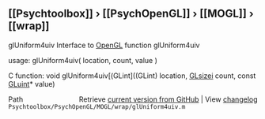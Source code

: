 ## [[Psychtoolbox]] &#8250; [[PsychOpenGL]] &#8250; [[MOGL]] &#8250; [[wrap]]

glUniform4uiv  Interface to [OpenGL](OpenGL) function glUniform4uiv  
  
usage:  glUniform4uiv( location, count, value )  
  
C function:  void glUniform4uiv[(GLint]((GLint) location, [GLsizei](GLsizei) count, const [GLuint](GLuint)\* value)  




<div class="code_header" style="text-align:right;">
  <span style="float:left;">Path&nbsp;&nbsp;</span> <span class="counter">Retrieve <a href=
  "https://raw.github.com/Psychtoolbox-3/Psychtoolbox-3/beta/Psychtoolbox/PsychOpenGL/MOGL/wrap/glUniform4uiv.m">current version from GitHub</a> | View <a href=
  "https://github.com/Psychtoolbox-3/Psychtoolbox-3/commits/beta/Psychtoolbox/PsychOpenGL/MOGL/wrap/glUniform4uiv.m">changelog</a></span>
</div>
<div class="code">
  <code>Psychtoolbox/PsychOpenGL/MOGL/wrap/glUniform4uiv.m</code>
</div>

